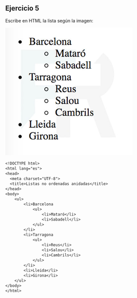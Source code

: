 
## Ejercicio 5

Escribe en HTML la lista según la imagen:

![alt text](image-3.png)

```
<!DOCTYPE html>
<html lang="es">
<head>
  <meta charset="UTF-8">
  <title>Listas no ordenadas anidadas</title>
</head>
<body>
    <ul>
        <li>Barcelona
            <ul>
                <li>Mataró</li>
                <li>Sabadell</li>
            </ul>
        </li>
        <li>Tarragona
            <ul>
                <li>Reus</li>
                <li>Salou</li>
                <li>Cambrils</li>
            </ul>
        </li>
        <li>Lleida</li>
        <li>Girona</li>
    </ul>
</body>
</html>
```
